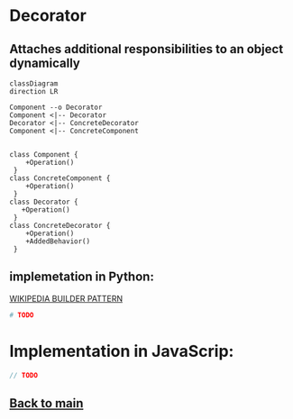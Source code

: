 # Decorator
Attaches additional responsibilities to an object dynamically
---
```mermaid
classDiagram
direction LR

Component --o Decorator
Component <|-- Decorator
Decorator <|-- ConcreteDecorator
Component <|-- ConcreteComponent


class Component {
    +Operation()
 }
class ConcreteComponent {
    +Operation()
 }
class Decorator {
   +Operation()
 }
class ConcreteDecorator {
    +Operation()
    +AddedBehavior()
 }

```
## implemetation in Python:
<a href="" target="_blank">WIKIPEDIA BUILDER PATTERN</a>
```python
# TODO
```
# Implementation in JavaScrip:

```js
// TODO
```

## [Back to main](../readme.md)